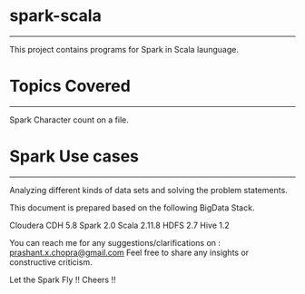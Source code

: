 # spark-scala
-------------
This project contains programs for Spark in Scala launguage.

# Topics Covered
----------------

Spark Character count on a file.

# Spark Use cases
-----------------

Analyzing different kinds of data sets and solving the problem statements.

This document is prepared based on the following BigData Stack.

Cloudera CDH 5.8
Spark 2.0
Scala 2.11.8
HDFS 2.7
Hive 1.2

You can reach me for any suggestions/clarifications on : prashant.x.chopra@gmail.com
Feel free to share any insights or constructive criticism.

Let the Spark Fly !! Cheers !!
